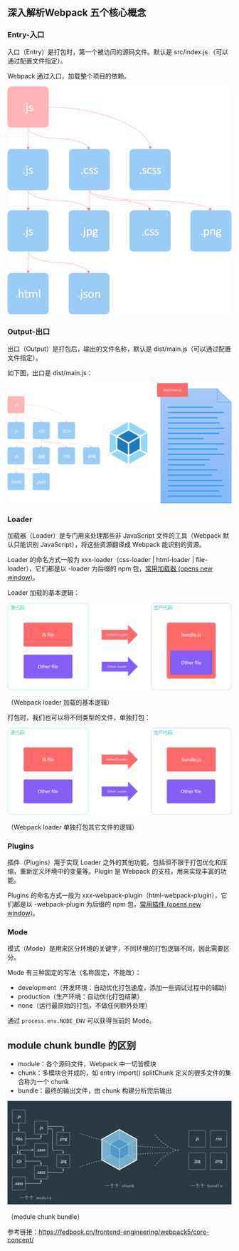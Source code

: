 

## 深入解析Webpack 五个核心概念

### Entry-入口

入口（Entry）是打包时，第一个被访问的源码文件。默认是 src/index.js （可以通过配置文件指定）。

Webpack 通过入口，加载整个项目的依赖。

![Webpack 入口](%E6%B7%B1%E5%85%A5%E8%A7%A3%E6%9E%90webpack%E7%9A%84%E4%BA%94%E4%B8%AA%E6%A0%B8%E5%BF%83%E6%A6%82%E5%BF%B5.assets/webpack-entry.a3da13d4.png)



### Output-出口

出口（Output）是打包后，输出的文件名称，默认是 dist/main.js（可以通过配置文件指定）。

如下图，出口是 dist/main.js：

![Webpack 出口](%E6%B7%B1%E5%85%A5%E8%A7%A3%E6%9E%90webpack%E7%9A%84%E4%BA%94%E4%B8%AA%E6%A0%B8%E5%BF%83%E6%A6%82%E5%BF%B5.assets/webpack-output.ef1240d6.png)



### Loader

加载器（Loader）是专门用来处理那些非 JavaScript 文件的工具（Webpack 默认只能识别 JavaScript），将这些资源翻译成 Webpack 能识别的资源。

Loader 的命名方式一般为 xxx-loader（css-loader | html-loader | file-loader），它们都是以 -loader 为后缀的 npm 包，[常用加载器 (opens new window)](https://www.webpackjs.com/loaders/)。

Loader 加载的基本逻辑：

![Webpack loader 加载的基本逻辑](%E6%B7%B1%E5%85%A5%E8%A7%A3%E6%9E%90webpack%E7%9A%84%E4%BA%94%E4%B8%AA%E6%A0%B8%E5%BF%83%E6%A6%82%E5%BF%B5.assets/webpack-loader-basic.027ab4e8.png)

（Webpack loader 加载的基本逻辑）

打包时，我们也可以将不同类型的文件，单独打包：

![webpack loader 单独打包其它文件的逻辑](%E6%B7%B1%E5%85%A5%E8%A7%A3%E6%9E%90webpack%E7%9A%84%E4%BA%94%E4%B8%AA%E6%A0%B8%E5%BF%83%E6%A6%82%E5%BF%B5.assets/webpack-loader-split.3cb93daa.png)

（Webpack loader 单独打包其它文件的逻辑）

### Plugins

插件（Plugins）用于实现 Loader 之外的其他功能，包括但不限于打包优化和压缩，重新定义环境中的变量等。Plugin 是 Webpack 的支柱，用来实现丰富的功能。

Plugins 的命名方式一般为 xxx-webpack-plugin（html-webpack-plugin），它们都是以 -webpack-plugin 为后缀的 npm 包，[常用插件 (opens new window)](https://www.webpackjs.com/plugins/)。

### Mode

模式（Mode）是用来区分环境的关键字，不同环境的打包逻辑不同，因此需要区分。

Mode 有三种固定的写法（名称固定，不能改）：

- development（开发环境：自动优化打包速度，添加一些调试过程中的辅助）
- production（生产环境：自动优化打包结果）
- none（运行最原始的打包，不做任何额外处理）

通过 `process.env.NODE_ENV` 可以获得当前的 Mode。

## module chunk bundle 的区别

- module：各个源码文件，Webpack 中一切皆模块
- chunk：多模块合并成的，如 entry import() splitChunk 定义的很多文件的集合称为一个 chunk
- bundle：最终的输出文件，由 chunk 构建分析完后输出

![module chunk  bundle](%E6%B7%B1%E5%85%A5%E8%A7%A3%E6%9E%90webpack%E7%9A%84%E4%BA%94%E4%B8%AA%E6%A0%B8%E5%BF%83%E6%A6%82%E5%BF%B5.assets/webpack-module-chunk-bundle.33430038.png)

（module chunk bundle）



参考链接：https://fedbook.cn/frontend-engineering/webpack5/core-concept/